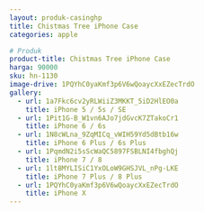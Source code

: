 ```yaml
---
layout: produk-casinghp
title: Chistmas Tree iPhone Case
categories: apple

# Produk
product-title: Chistmas Tree iPhone Case
harga: 90000
sku: hn-1130
image-drive: 1PQYhC0yaKmf3p6V6wQoaycXxEZecTrdO
gallery:
  - url: 1a7Fkc6cv2yRLWiiZ3MKKT_5iD2HlEO0a
    title: iPhone 5 / 5s / SE
  - url: 1Pit1G-B_W1vn6AJo7jdGvcK7ZTakoCr1
    title: iPhone 6 / 6s
  - url: 1N8cWLna_9ZqMICq_vWIH59Yd5dBtb16w
    title: iPhone 6 Plus / 6s Plus
  - url: 1PqmdN2i5sScWaQC5897FSBLNI4fbghQj
    title: iPhone 7 / 8
  - url: 1lt8MYLISiC1YxOLoW9GHSJVL_nPg-LKE
    title: iPhone 7 Plus / 8 Plus
  - url: 1PQYhC0yaKmf3p6V6wQoaycXxEZecTrdO
    title: iPhone X
---
```

